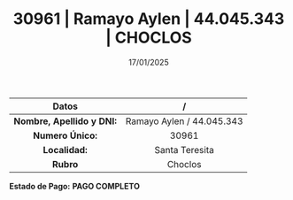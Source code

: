 ﻿---
title: 30961 | Ramayo Aylen | 44.045.343 | CHOCLOS
date: 17/01/2025
draft: false
tags: ['santa-teresita', 'titular', 'choclos']
---

|          **Datos**          |  /  |
|:---------------------------:|:---:|
| **Nombre, Apellido y DNI:** | Ramayo Aylen / 44.045.343 |
|      **Numero Único:**      | 30961 |
|        **Localidad:**       | Santa Teresita |
|          **Rubro**          | Choclos |

**Estado de Pago:** **PAGO COMPLETO**

